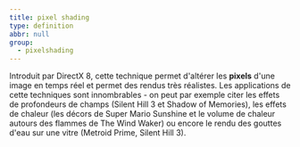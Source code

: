 ```yaml
---
title: pixel shading
type: definition
abbr: null
group:
  - pixelshading
---
```

Introduit par DirectX 8, cette technique permet d'altérer les **pixels** d'une image en temps réel et permet des rendus très réalistes. Les applications de cette techniques sont innombrables - on peut par exemple citer les effets de profondeurs de champs (Silent Hill 3 et Shadow of Memories), les effets de chaleur (les décors de Super Mario Sunshine et le volume de chaleur autours des flammes de The Wind Waker) ou encore le rendu des gouttes d'eau sur une vitre (Metroid Prime, Silent Hill 3).
